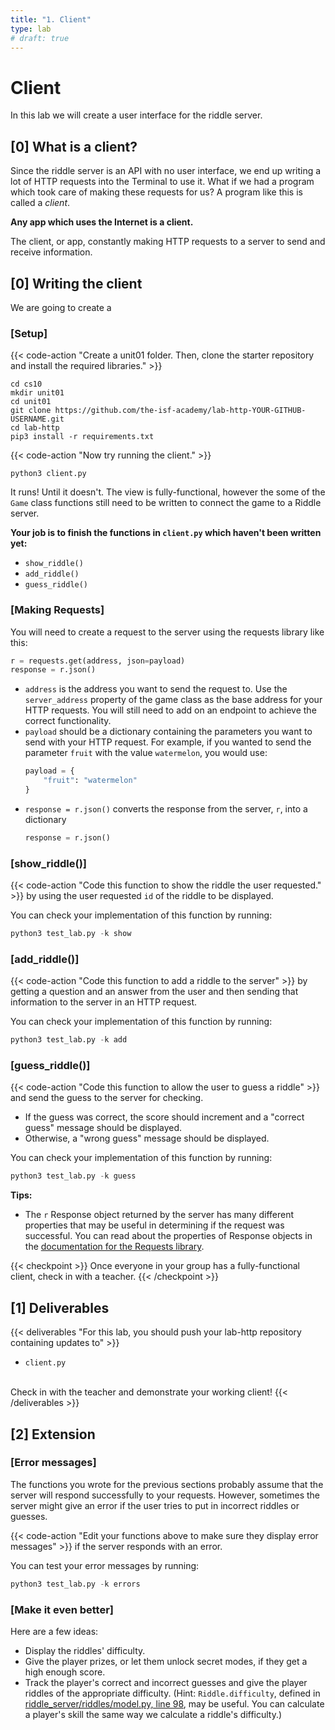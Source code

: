 ```yaml
---
title: "1. Client"
type: lab
# draft: true
---
```


# Client

In this lab we will create a user interface for the riddle server. 


## [0] What is a client?


Since the riddle server is an API with no user interface, we end up writing a lot of
HTTP requests into the Terminal to use it. What if we had a program which took care
of making these requests for us? A program like this is called a *client*. 

**Any app which uses the Internet is a client.** 

The client, or app, constantly making HTTP requests
to a server to send and receive information. 

## [0] Writing the client

We are going to create a 


### [Setup]

{{< code-action "Create a unit01 folder. Then, clone the starter repository and install the required libraries." >}} 

```shell
cd cs10
mkdir unit01
cd unit01
git clone https://github.com/the-isf-academy/lab-http-YOUR-GITHUB-USERNAME.git
cd lab-http
pip3 install -r requirements.txt
```

{{< code-action "Now try running the client." >}} 

```shell
python3 client.py
```

It runs! Until it doesn't. The view is fully-functional, however the some of the `Game` class functions still need to be written to connect the game to a Riddle server.

**Your job is to finish the functions in `client.py` which haven't been written yet:**
- `show_riddle()`
- `add_riddle()`
- `guess_riddle()`


### [Making Requests]
You will need to create a request to the server using the requests library like this:
```python
r = requests.get(address, json=payload)
response = r.json()
```
- `address` is the address you want to send the request to. Use the `server_address` property of the game class as the base address for your HTTP requests. You will still need to add on an endpoint to achieve the correct functionality.
- `payload` should be a dictionary containing the parameters you want to send with your HTTP request.
For example, if you wanted to send the parameter `fruit` with the value `watermelon`, you would use:
    ```python
    payload = {
        "fruit": "watermelon"
    }
    ```
- `response = r.json()` converts the response from the server, `r`, into a dictionary
    ```python
    response = r.json()
    ```

### [show_riddle()]
{{< code-action "Code this function to show the riddle the user requested." >}} by using the user requested `id` of the riddle to be displayed.

You can check your implementation of this function by running:
```python
python3 test_lab.py -k show
```


### [add_riddle()]
{{< code-action "Code this function to add a riddle to the server" >}}  by getting a question and an answer from the
user and then sending that information to the server in an HTTP request.

You can check your implementation of this function by running:
```python
python3 test_lab.py -k add
```

### [guess_riddle()]
{{< code-action "Code this function to allow the user to guess a riddle" >}} and send the guess to the server for checking. 
- If the guess was correct, the score should increment and a "correct guess" message should be displayed.
- Otherwise, a "wrong guess" message should be displayed.

You can check your implementation of this function by running:
```python
python3 test_lab.py -k guess
```



**Tips:**
- The `r` Response object returned by the server has many different properties that may be useful
in determining if the request was successful. You can read about the properties of Response objects
in the [documentation for the Requests library](https://requests.readthedocs.io/en/master/user/quickstart/#response-status-codes). 

{{< checkpoint >}}
Once everyone in your group has a fully-functional client, check in with a
teacher. 
{{< /checkpoint >}}


## [1] Deliverables

{{< deliverables "For this lab, you should push your lab-http repository containing updates to"  >}}
- `client.py`

<br>
Check in with the teacher and demonstrate your working client!
{{< /deliverables >}}

## [2] Extension

### [Error messages]
The functions you wrote for the previous sections probably assume that the server will
respond successfully to your requests. However, sometimes the server might give an error
if the user tries to put in incorrect riddles or guesses.

{{< code-action "Edit your functions above to make sure they display error messages" >}} if the server responds with an error.

You can test your error messages by running:
```python
python3 test_lab.py -k errors
```

### [Make it even better]
Here are a few ideas:

- Display the riddles' difficulty. 
- Give the player prizes, or let them unlock secret modes, if they get a high
  enough score.
- Track the player's correct and incorrect guesses and give the player 
  riddles of the appropriate difficulty. (Hint: `Riddle.difficulty`, 
  defined in [riddle_server/riddles/model.py, line 98](https://github.com/cproctor/riddle_server/blob/3412a4a1043fc591dfc46541be9060ad271ae374/riddles/model.py#L98),
  may be useful. You can calculate a player's skill the same way we calculate a
  riddle's difficulty.)



